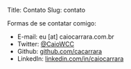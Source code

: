 Title: Contato
Slug: contato

Formas de se contatar comigo:

-   E-mail: eu [at] caiocarrara.com.br
-   Twitter:
    [@CaioWCC](https://twitter.com/CaioWCC)
-   Github:
    [github.com/cacarrara](https://github.com/cacarrara)
-   LinkedIn:
    [linkedin.com/in/caiocarrara](https://www.linkedin.com/in/caiocarrara)
